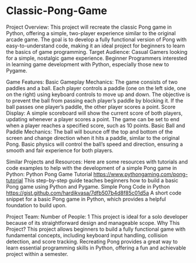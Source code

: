 # Classic-Pong-Game
Project Overview:
This project will recreate the classic Pong game in Python, offering a simple, two-player experience similar to the original arcade game. The goal is to develop a fully functional version of Pong with easy-to-understand code, making it an ideal project for beginners to learn the basics of game programming.
Target Audience:
Casual Gamers looking for a simple, nostalgic game experience.
Beginner Programmers interested in learning game development with Python, especially those new to Pygame.

Game Features:
Basic Gameplay Mechanics:
The game consists of two paddles and a ball. Each player controls a paddle (one on the left side, one on the right) using keyboard controls to move up and down.
The objective is to prevent the ball from passing each player’s paddle by blocking it. If the ball passes one player’s paddle, the other player scores a point.
Score Display:
A simple scoreboard will show the current score of both players, updating whenever a player scores a point. The game can be set to end when a player reaches a specified score, such as 10 points.
Basic Ball and Paddle Mechanics:
The ball will bounce off the top and bottom of the screen and change direction when it hits a paddle, similar to the original Pong.
Basic physics will control the ball’s speed and direction, ensuring a smooth and fair experience for both players.

Similar Projects and Resources:
Here are some resources with tutorials and code examples to help with the development of a simple Pong game in Python:
Python Pong Game Tutorial
https://www.pythongaming.com/pong-tutorial
This step-by-step guide teaches beginners how to build a basic Pong game using Python and Pygame.
Simple Pong Code in Python
https://gist.github.com/hardikvasa/7dfb507b4d8f85c01d5a
A short code snippet for a basic Pong game in Python, which provides a helpful foundation to build upon.

Project Team:
Number of People: 1
This project is ideal for a solo developer because of its straightforward design and manageable scope.
Why This Project?
This project allows beginners to build a fully functional game with fundamental concepts, including keyboard input handling, collision detection, and score tracking. Recreating Pong provides a great way to learn essential programming skills in Python, offering a fun and achievable project within a semester.

